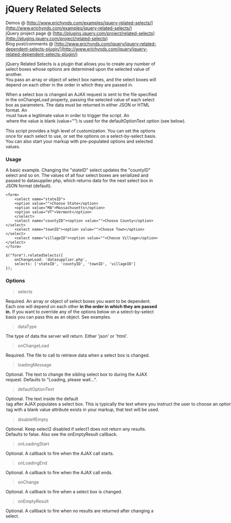 # jQuery Related Selects

Demos @ [http://www.erichynds.com/examples/jquery-related-selects/](http://www.erichynds.com/examples/jquery-related-selects/)  
jQuery project page @ [http://plugins.jquery.com/project/related-selects](http://plugins.jquery.com/project/related-selects)  
Blog post/comments @ [http://www.erichynds.com/jquery/jquery-related-dependent-selects-plugin/](http://www.erichynds.com/jquery/jquery-related-dependent-selects-plugin/)  

jQuery Related Selects is a plugin that allows you to create any number of select boxes whose options are determined upon the selected value of another.  
You pass an array or object of select box names, and the select boxes will depend on each other in the order in which they are passed in.

When a select box is changed an AJAX request is sent to the file specified in the onChangeLoad property, passing the selected value of each select box
as parameters.  The data must be returned in either JSON or HTML format.  An <option> must have a legitimate value in order to trigger the script.  An <option>
where the value is blank (value="") is used for the defaultOptionText option (see below).

This script provides a high level of customization.  You can set the options once for each select to use, or set the options on a select-by-select basis.
You can also start your markup with pre-populated options and selected values.

### Usage

A basic example.  Changing the "stateID" select updates the "countyID" select and so on.  The values of all four select
boxes are serialized and passed to datasupplier.php, which returns data for the next select box in JSON format (default).

	<form>
		<select name="stateID">
		<option value="">Choose State</option>
		<option value="MA">Massachusetts</option>
		<option value="VT">Vermont</option>
		</select>
		<select name="countyID"><option value="">Choose County</option></select>
		<select name="townID"><option value="">Choose Town</option></select>
		<select name="villageID"><option value="">Choose Village</option></select>
	</form>

	$("form").relatedSelects({
		onChangeLoad: 'datasupplier.php',
		selects: ['stateID', 'countyID', 'townID', 'villageID']
	});
	
### Options

> selects

Required.  An array or object of select boxes you want to be dependent.  Each one will depend on each other **in the order in which they are passed in.**  If you want to 
override any of the options below on a select-by-select basis you can pass this as an object.  See examples.

> dataType

The type of data the server will return.  Either 'json' or 'html'.

> onChangeLoad

Required.  The file to call to retrieve data when a select box is changed.

> loadingMessage

Optional.  The text to change the sibling select box to during the AJAX request.  Defaults to &quot;Loading, please wait...&quot;.

> defaultOptionText

Optional.  The text inside the default <option> tag after AJAX populates a select box.  This is typically the text where you instruct the user
to choose an option.  If this option is not provided and an <option> tag with a blank value attribute exists in your markup, that text will be used.

> disableIfEmpty

Optional.  Keep select2 disabled if select1 does not return any results.  Defaults to false.  Also see the onEmptyResult callback.

> onLoadingStart

Optional.  A callback to fire when the AJAX call starts.

> onLoadingEnd

Optional.  A callback to fire when the AJAX call ends.

> onChange

Optional.  A callback to fire when a select box is changed.

> onEmptyResult

Optional.  A callback to fire when no results are returned after changing a select.
